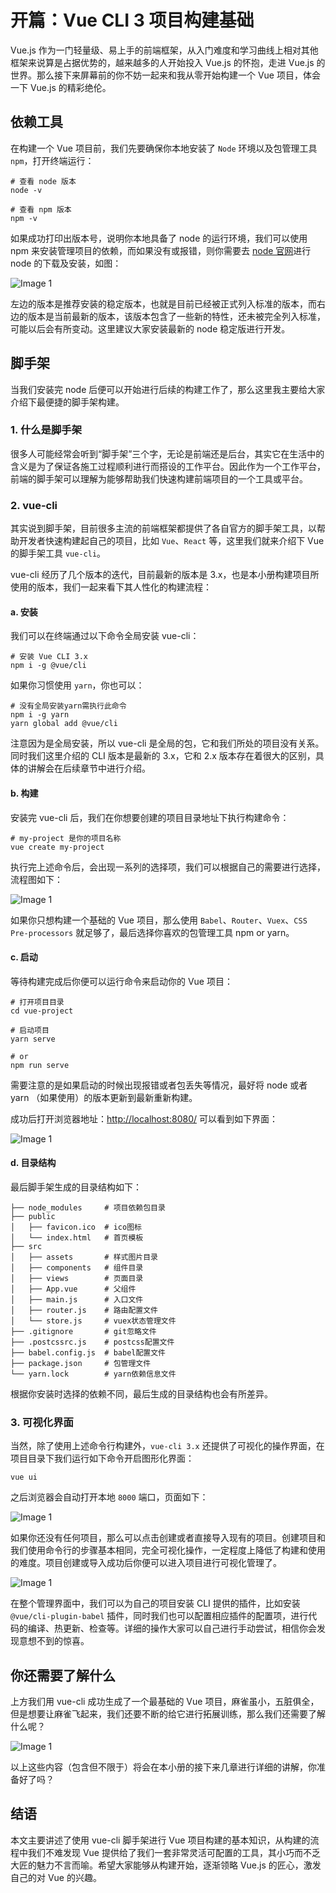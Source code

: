 # 开篇：Vue CLI 3 项目构建基础

Vue.js 作为一门轻量级、易上手的前端框架，从入门难度和学习曲线上相对其他框架来说算是占据优势的，越来越多的人开始投入 Vue.js 的怀抱，走进 Vue.js 的世界。那么接下来屏幕前的你不妨一起来和我从零开始构建一个 Vue 项目，体会一下 Vue.js 的精彩绝伦。

## 依赖工具

在构建一个 Vue 项目前，我们先要确保你本地安装了 `Node` 环境以及包管理工具 `npm`，打开终端运行：

    # 查看 node 版本
    node -v

    # 查看 npm 版本
    npm -v

如果成功打印出版本号，说明你本地具备了 node 的运行环境，我们可以使用 npm 来安装管理项目的依赖，而如果没有或报错，则你需要去 [node 官网][node]进行 node 的下载及安装，如图：

![Image 1](_media/25cb0b06ed84458fb1105152659df0dd.png)

左边的版本是推荐安装的稳定版本，也就是目前已经被正式列入标准的版本，而右边的版本是当前最新的版本，该版本包含了一些新的特性，还未被完全列入标准，可能以后会有所变动。这里建议大家安装最新的 node 稳定版进行开发。

## 脚手架

当我们安装完 node 后便可以开始进行后续的构建工作了，那么这里我主要给大家介绍下最便捷的脚手架构建。

### 1. 什么是脚手架

很多人可能经常会听到“脚手架”三个字，无论是前端还是后台，其实它在生活中的含义是为了保证各施工过程顺利进行而搭设的工作平台。因此作为一个工作平台，前端的脚手架可以理解为能够帮助我们快速构建前端项目的一个工具或平台。

### 2. vue-cli

其实说到脚手架，目前很多主流的前端框架都提供了各自官方的脚手架工具，以帮助开发者快速构建起自己的项目，比如 `Vue`、`React` 等，这里我们就来介绍下 Vue 的脚手架工具 `vue-cli`。

vue-cli 经历了几个版本的迭代，目前最新的版本是 3.x，也是本小册构建项目所使用的版本，我们一起来看下其人性化的构建流程：

#### a. 安装

我们可以在终端通过以下命令全局安装 vue-cli：

    # 安装 Vue CLI 3.x
    npm i -g @vue/cli

如果你习惯使用 `yarn`，你也可以：

    # 没有全局安装yarn需执行此命令
    npm i -g yarn
    yarn global add @vue/cli

注意因为是全局安装，所以 vue-cli 是全局的包，它和我们所处的项目没有关系。同时我们这里介绍的 CLI 版本是最新的 3.x，它和 2.x 版本存在着很大的区别，具体的讲解会在后续章节中进行介绍。

#### b. 构建

安装完 vue-cli 后，我们在你想要创建的项目目录地址下执行构建命令：

    # my-project 是你的项目名称
    vue create my-project

执行完上述命令后，会出现一系列的选择项，我们可以根据自己的需要进行选择，流程图如下：

![Image 1](_media/39bc5a1c08c5442c8e47ecc0edb5384f.png)

如果你只想构建一个基础的 Vue 项目，那么使用 `Babel`、`Router`、`Vuex`、`CSS Pre-processors` 就足够了，最后选择你喜欢的包管理工具 npm or yarn。

#### c. 启动

等待构建完成后你便可以运行命令来启动你的 Vue 项目：

    # 打开项目目录
    cd vue-project

    # 启动项目
    yarn serve

    # or
    npm run serve

需要注意的是如果启动的时候出现报错或者包丢失等情况，最好将 node 或者 yarn （如果使用）的版本更新到最新重新构建。

成功后打开浏览器地址：[http://localhost:8080/][http_localhost_8080] 可以看到如下界面：

![Image 1](_media/1f8d99807f5844df847dbe9f892f7d1f.png)

#### d. 目录结构

最后脚手架生成的目录结构如下：

    ├── node_modules     # 项目依赖包目录
    ├── public
    │   ├── favicon.ico  # ico图标
    │   └── index.html   # 首页模板
    ├── src
    │   ├── assets       # 样式图片目录
    │   ├── components   # 组件目录
    │   ├── views        # 页面目录
    │   ├── App.vue      # 父组件
    │   ├── main.js      # 入口文件
    │   ├── router.js    # 路由配置文件
    │   └── store.js     # vuex状态管理文件
    ├── .gitignore       # git忽略文件
    ├── .postcssrc.js    # postcss配置文件
    ├── babel.config.js  # babel配置文件
    ├── package.json     # 包管理文件
    └── yarn.lock        # yarn依赖信息文件

根据你安装时选择的依赖不同，最后生成的目录结构也会有所差异。

### 3. 可视化界面

当然，除了使用上述命令行构建外，`vue-cli 3.x` 还提供了可视化的操作界面，在项目目录下我们运行如下命令开启图形化界面：

    vue ui

之后浏览器会自动打开本地 `8000` 端口，页面如下：

![Image 1](_media/e0ab2eb5fa014c8e94ed74101d0b6a1c.png)

如果你还没有任何项目，那么可以点击创建或者直接导入现有的项目。创建项目和我们使用命令行的步骤基本相同，完全可视化操作，一定程度上降低了构建和使用的难度。项目创建或导入成功后你便可以进入项目进行可视化管理了。

![Image 1](_media/dee83e8227ca4bf3a664a4bf149085eb.png)

在整个管理界面中，我们可以为自己的项目安装 CLI 提供的插件，比如安装 `@vue/cli-plugin-babel` 插件，同时我们也可以配置相应插件的配置项，进行代码的编译、热更新、检查等。详细的操作大家可以自己进行手动尝试，相信你会发现意想不到的惊喜。

## 你还需要了解什么

上方我们用 vue-cli 成功生成了一个最基础的 Vue 项目，麻雀虽小，五脏俱全，但是想要让麻雀飞起来，我们还要不断的给它进行拓展训练，那么我们还需要了解什么呢？

![Image 1](_media/9f02dd7e4dfd4c19b75234b5ab615d1e.png)

以上这些内容（包含但不限于）将会在本小册的接下来几章进行详细的讲解，你准备好了吗？

## 结语

本文主要讲述了使用 vue-cli 脚手架进行 Vue 项目构建的基本知识，从构建的流程中我们不难发现 Vue 提供给了我们一套非常灵活可配置的工具，其小巧而不乏大匠的魅力不言而喻。希望大家能够从构建开始，逐渐领略 Vue.js 的匠心，激发自己的对 Vue 的兴趣。

[node]: https://nodejs.org/en/
[1.png]: https://s.poetries.work/gitee/2020/08/vue/1.png
[2.png]: https://s.poetries.work/gitee/2020/08/vue/2.png
[http_localhost_8080]: http://localhost:8080/
[3.png]: https://s.poetries.work/gitee/2020/08/vue/3.png
[4.png]: https://s.poetries.work/gitee/2020/08/vue/4.png
[5.png]: https://s.poetries.work/gitee/2020/08/vue/5.png
[6.png]: https://s.poetries.work/gitee/2020/08/vue/6.png
